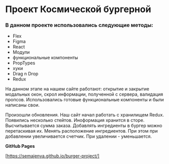 # Проект Космической бургерной

### В данном проекте использовались следующие методы:

* Flex
* Figma
* React
* Модули
* функциональные компоненты
* PropTypes
* хуки
* Drag n Drop
* Redux


На данном этапе на нашем сайте работают: открытие и закрытие модальных окон, скрол информации, полученной с сервера, валидация пропсов. Использовались готовые функциональные компоненты и были написаны свои.

Произошли обновления. Наш сайт начал работать с хранилищем Redux. Появились несколько стейтов. Иноформация хранится в сторе. Высчитывается сумма заказа. Добавлять ингредиенты в бургер можно перетаскивая их. Менять расположение ингредиентов. При этом при добавлении увеличивается счетчик. При удалении - уменьшается. 



**GitHub Pages**

[https://semajenya.github.io/burger-project/]